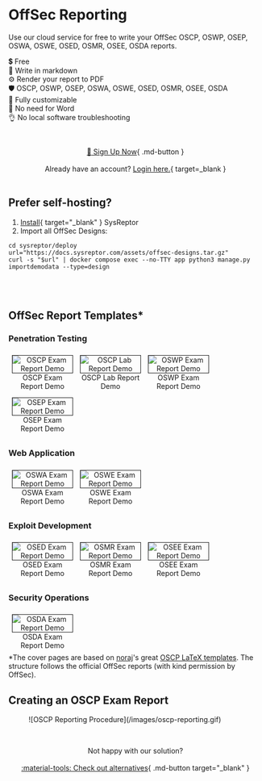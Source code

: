 # OffSec Reporting

Use our cloud service for free to write your OffSec OSCP, OSWP, OSEP, OSWA, OSWE, OSED, OSMR, OSEE, OSDA reports.

💲 Free  
📝 Write in markdown  
⚙️ Render your report to PDF  
🛡️ OSCP, OSWP, OSEP, OSWA, OSWE, OSED, OSMR, OSEE, OSDA  
🚀 Fully customizable  
🎉 No need for Word  
👌 No local software troubleshooting

<br><div style="text-align:center">[:rocket: Sign Up Now](https://oscp.sysreptor.com/oscp/signup/){ .md-button }</div>
<br><div style="text-align:center">Already have an account? [Login here.](https://labs.sysre.pt){ target=_blank }</div>
<br>

## Prefer self-hosting?
1. [Install](/setup/installation/){ target="_blank" } SysReptor
2. Import all OffSec Designs:

```shell linenums="1"
cd sysreptor/deploy
url="https://docs.sysreptor.com/assets/offsec-designs.tar.gz"
curl -s "$url" | docker compose exec --no-TTY app python3 manage.py importdemodata --type=design
```

<br><br>

## OffSec Report Templates*
### Penetration Testing
<div style="text-align:center">
<a href="/assets/reports/OSCP-Exam-Report.pdf" target="_blank">
    <figure style="float:left;width:24%;margin:0.5em;">
        <img alt="OSCP Exam Report Demo" src="/assets/reports/OSCP-Exam-Report-Preview.png" style="border:1px solid;" />
        <figcaption>OSCP Exam Report Demo</figcaption>
    </figure>
</a>
<a href="/assets/reports/OSCP-Lab-Report.pdf" target="_blank">
    <figure style="float:left;width:24%;margin:0.5em;">
        <img alt="OSCP Lab Report Demo" src="/assets/reports/OSCP-Lab-Report-Preview.png" style="border:1px solid;" />
        <figcaption>OSCP Lab Report Demo</figcaption>
    </figure>
</a>
<a href="/assets/reports/OSWP-Exam-Report.pdf" target="_blank">
    <figure style="float:left;width:24%;margin:0.5em;">
        <img alt="OSWP Exam Report Demo" src="/assets/reports/OSWP-Exam-Report-Preview.png" style="border:1px solid;" />
        <figcaption>OSWP Exam Report Demo</figcaption>
    </figure>
</a>
<a href="/assets/reports/OSEP-Exam-Report.pdf" target="_blank">
    <figure style="float:left;width:24%;margin:0.5em;">
        <img alt="OSEP Exam Report Demo" src="/assets/reports/OSEP-Exam-Report-Preview.png" style="border:1px solid;" />
        <figcaption>OSEP Exam Report Demo</figcaption>
    </figure>
</a>
</div>
<br style="clear:both" />

### Web Application
<div style="text-align:center">
<a href="/assets/reports/OSWA-Exam-Report.pdf" target="_blank">
    <figure style="float:left;width:24%;margin:0.5em;">
        <img alt="OSWA Exam Report Demo" src="/assets/reports/OSWA-Exam-Report-Preview.png" style="border:1px solid;" />
        <figcaption>OSWA Exam Report Demo</figcaption>
    </figure>
</a>
<a href="/assets/reports/OSWE-Exam-Report.pdf" target="_blank">
    <figure style="float:left;width:24%;margin:0.5em;">
        <img alt="OSWE Exam Report Demo" src="/assets/reports/OSWE-Exam-Report-Preview.png" style="border:1px solid;" />
        <figcaption>OSWE Exam Report Demo</figcaption>
    </figure>
</a>
</div>
<br style="clear:both" />

### Exploit Development
<div style="text-align:center">
<a href="/assets/reports/OSED-Exam-Report.pdf" target="_blank">
    <figure style="float:left;width:24%;margin:0.5em;">
        <img alt="OSED Exam Report Demo" src="/assets/reports/OSED-Exam-Report-Preview.png" style="border:1px solid;" />
        <figcaption>OSED Exam Report Demo</figcaption>
    </figure>
</a>
<a href="/assets/reports/OSMR-Exam-Report.pdf" target="_blank">
    <figure style="float:left;width:24%;margin:0.5em;">
        <img alt="OSMR Exam Report Demo" src="/assets/reports/OSMR-Exam-Report-Preview.png" style="border:1px solid;" />
        <figcaption>OSMR Exam Report Demo</figcaption>
    </figure>
</a>
<a href="/assets/reports/OSEE-Exam-Report.pdf" target="_blank">
    <figure style="float:left;width:24%;margin:0.5em;">
        <img alt="OSEE Exam Report Demo" src="/assets/reports/OSEE-Exam-Report-Preview.png" style="border:1px solid;" />
        <figcaption>OSEE Exam Report Demo</figcaption>
    </figure>
</a>
</div>
<br style="clear:both" />

### Security Operations
<div style="text-align:center">
<a href="/assets/reports/OSDA-Exam-Report.pdf" target="_blank">
    <figure style="float:left;width:24%;margin:0.5em;">
        <img alt="OSDA Exam Report Demo" src="/assets/reports/OSDA-Exam-Report-Preview.png" style="border:1px solid;" />
        <figcaption>OSDA Exam Report Demo</figcaption>
    </figure>
</a>
</div>

<br style="clear:both" />
*The cover pages are based on <a href="https://twitter.com/noraj_rawsec" target="_blank">noraj</a>'s great <a href="https://github.com/noraj/OSCP-Exam-Report-Template-Markdown" target="_blank">OSCP LaTeX templates</a>. The structure follows the official OffSec reports (with kind permission by OffSec).

## Creating an OSCP Exam Report
<figure markdown>
  ![OSCP Reporting Procedure](/images/oscp-reporting.gif)
</figure>

<br><div style="text-align:center">
    Not happy with our solution?<br><br>
    [:material-tools: Check out alternatives](/oscp-reporting-tools/){ .md-button target="_blank" }
</div>
